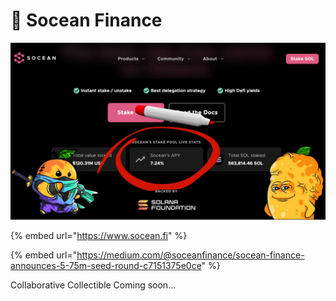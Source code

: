 # 🌊 Socean Finance

![](<../../.gitbook/assets/image (4) (1) (1) (1).png>)

{% embed url="https://www.socean.fi" %}

{% embed url="https://medium.com/@soceanfinance/socean-finance-announces-5-75m-seed-round-c7151375e0ce" %}

Collaborative Collectible Coming soon...
